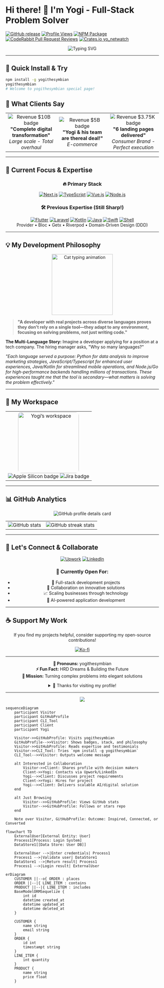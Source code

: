 <!--
/**
 * @cgr Generate a sequence diagram for this checkout process.
 * Include description between Stack Skills, Badge, and Client Say
 */
-->
# Hi there! 👋 I'm Yogi - Full-Stack Problem Solver

[![GitHub release](https://img.shields.io/github/v/release/yogithesymbian/yogithesymbian?style=flat-square&color=blue)](https://github.com/yogithesymbian/yogithesymbian)
[![Profile Views](https://komarev.com/ghpvc/?username=yogithesymbian&color=blueviolet&style=flat-square)](https://github.com/yogithesymbian)
[![NPM Package](https://img.shields.io/badge/npm-yogithesymbian-red?style=flat-square&logo=npm)](https://www.npmjs.com/package/yogithesymbian)
[![CodeRabbit Pull Request Reviews](https://img.shields.io/coderabbit/prs/github/yogithesymbian/yogithesymbian?utm_source=oss&utm_medium=github&utm_campaign=yogithesymbian%2Fyogithesymbian&labelColor=171717&color=FF570A&link=https%3A%2F%2Fcoderabbit.ai&label=CodeRabbit+Reviews)](#)
[![Crates.io yo_netwatch](https://img.shields.io/crates/v/yo_netwatch.svg)](https://crates.io/crates/yo_netwatch)


<div align="center">
  <img src="https://readme-typing-svg.herokuapp.com?font=JetBrains+Mono&weight=600&size=28&duration=3000&pause=1000&color=3B82F6&center=true&vCenter=true&width=600&lines=Problem+Solver;AI-Powered+Solutions;Building+Digital+Experiences" alt="Typing SVG" />
</div>

---

## 🚀 Quick Install & Try

```bash
npm install -g yogithesymbian
yogithesymbian
# Welcome to yogithesymbian special page!
```

## 💼 What Clients Say

<div align="center">
<table>
<tr>

<td align="center" width="33%">
<img src="https://img.shields.io/badge/Revenue-$10B-success?style=for-the-badge" alt="Revenue $10B badge" />
<br><strong>"Complete digital transformation"</strong>
<br><em>Large scale - Total overhaul</em>
</td>
<td align="center" width="33%">
<img src="https://img.shields.io/badge/Revenue-Rp5B-success?style=for-the-badge" alt="Revenue $5B badge"/>
<br><strong>"Yogi & his team are thereal deal!"</strong>
<br><em>E-commerce</em>
</td>
<td align="center" width="33%">
<img src="https://img.shields.io/badge/Revenue-$3.75K-success?style=for-the-badge" alt="Revenue $3.75K badge"/>
<br><strong>"6 landing pages delivered"</strong>
<br><em>Consumer Brand - Perfect execution</em>
</td>
</tr>
</table>
    
</div>

---

## 🎯 Current Focus & Expertise

<div align="center">

### 🔥 Primary Stack
[![Next.js](https://img.shields.io/badge/Next.js-000000?style=for-the-badge&logo=nextdotjs&logoColor=white)](https://nextjs.org/)
[![TypeScript](https://img.shields.io/badge/TypeScript-007ACC?style=for-the-badge&logo=typescript&logoColor=white)](https://www.typescriptlang.org/)
[![Vue.js](https://img.shields.io/badge/Vue.js-4FC08D?style=for-the-badge&logo=vuedotjs&logoColor=white)](https://vuejs.org/)
[![Node.js](https://img.shields.io/badge/Node.js-339933?style=for-the-badge&logo=nodedotjs&logoColor=white)](https://nodejs.org/)

### 🛠 Previous Expertise (Still Sharp!)
[![Flutter](https://img.shields.io/badge/Flutter-02569B?style=for-the-badge&logo=flutter&logoColor=white)](https://flutter.dev/)
[![Laravel](https://img.shields.io/badge/Laravel-FF2D20?style=for-the-badge&logo=laravel&logoColor=white)](https://laravel.com/)
[![Kotlin](https://img.shields.io/badge/Kotlin-0095D5?style=for-the-badge&logo=kotlin&logoColor=white)](https://kotlinlang.org/)
[![Java](https://img.shields.io/badge/Java-ED8B00?style=for-the-badge&logo=openjdk&logoColor=white)](https://www.java.com/)
[![Swift](https://img.shields.io/badge/Swift-F54A2A?style=for-the-badge&logo=swift&logoColor=white)](https://swift.org/)
[![Shell](https://img.shields.io/badge/Shell_Script-121011?style=for-the-badge&logo=gnu-bash&logoColor=white)](https://www.gnu.org/software/bash/)
<br/>Provider • Bloc • Getx • Riverpod • Domain-Driven Design (DDD)

</div>

---

## 💡 My Development Philosophy

<div align="center">
<img src="https://github.com/sindresorhus/sindresorhus/blob/main/cat-typing.gif" width="200" alt="Cat typing animation"/>
</div>

> **"A developer with real projects across diverse languages proves they don't rely on a single tool—they adapt to any environment, focusing on solving problems, not just writing code."**

**The Multi-Language Story:**
Imagine a developer applying for a position at a tech company. The hiring manager asks, "Why so many languages?"

*"Each language served a purpose: Python for data analysis to improve marketing strategies, JavaScript/Typescript for enhanced user experiences, Java/Kotlin for streamlined mobile operations, and Node.js/Go for high-performance backends handling millions of transactions. These experiences taught me that the tool is secondary—what matters is solving the problem effectively."*

---

## 🏢 My Workspace

<div align="center">
<table>
<tr>
<td align="center">
<img src="https://github.com/yogithesymbian/yogithesymbian/blob/main/workspace.jpeg" width="200" style="border-radius: 10px;" alt="Yogi’s workspace"/>
<br>
<img src="https://img.shields.io/badge/Apple_Silicon-333333?style=for-the-badge&logo=apple&logoColor=white" alt="Apple Silicon badge"/>
<img src="https://img.shields.io/badge/Jira-0052CC?style=for-the-badge&logo=Jira&logoColor=white" alt="Jira badge" />

</td>
</tr>
</table>
</div>

---

## 📊 GitHub Analytics

<div align="center">
<img src="http://github-profile-summary-cards.vercel.app/api/cards/profile-details?username=yogithesymbian&theme=github_dark" alt="GitHub profile details card"/>
</div>

<div align="center">
<table>
<tr>
<td>
<img src="https://github-readme-stats.vercel.app/api?username=yogithesymbian&show_icons=true&theme=radical&hide_border=true" alt="GitHub stats" />
</td>
<td>
<img src="https://github-readme-streak-stats.herokuapp.com?user=yogithesymbian&theme=radical&hide_border=true" alt="GitHub streak stats"/>
</td>
</tr>
</table>
</div>

---

## 🤝 Let's Connect & Collaborate

<div align="center">

[![Upwork](https://img.shields.io/badge/UpWork-6FDA44?style=for-the-badge&logo=Upwork&logoColor=white)](https://www.upwork.com/freelancers/~0170c41ef45390f246?mp_source=share)
[![LinkedIn](https://img.shields.io/badge/LinkedIn-0077B5?style=for-the-badge&logo=linkedin&logoColor=white)](https://www.linkedin.com/in/yogi-arif-widodo/)

### 💬 Currently Open For:
- 🚀 Full-stack development projects
- 🤝 Collaboration on innovative solutions
- 📈 Scaling businesses through technology
- 🎯 AI-powered application development

</div>

---

## ☕ Support My Work

<div align="center">

If you find my projects helpful, consider supporting my open-source contributions!

[![Ko-fi](https://ko-fi.com/img/githubbutton_sm.svg)](https://ko-fi.com/R6R3LMURG)

</div>

---

<div align="center">

**💼 Pronouns:** yogithesymbian  
**⚡ Fun Fact:** HRD Dreams & Building the Future  
**🎯 Mission:** Turning complex problems into elegant solutions

<details>
<summary>🎉 Thanks for visiting my profile!</summary>
<br>
<div align="center">
<img src="https://github.com/user-attachments/assets/c7408c94-22a2-4ad7-b65b-d5126e4d4adf" alt="Thank you" width="150px">
<p><strong>Thanks for letting me share my journey with you!</strong></p>
<p><em>Ready to build something amazing together? Let's connect!</em></p>
</div>
</details>

</div>

---

<div align="center">
<img src="https://capsule-render.vercel.app/api?type=waving&color=gradient&height=100&section=footer" />
</div>

```mermaid
sequenceDiagram
    participant Visitor
    participant GitHubProfile
    participant CLI_Tool
    participant Client
    participant Yogi

    Visitor->>GitHubProfile: Visits yogithesymbian
    GitHubProfile-->>Visitor: Shows badges, stack, and philosophy
    Visitor->>GitHubProfile: Reads expertise and testimonials
    Visitor->>CLI_Tool: Tries `npm install -g yogithesymbian`
    CLI_Tool-->>Visitor: Outputs welcome message

    alt Interested in Collaboration
        Visitor->>Client: Shares profile with decision makers
        Client->>Yogi: Contacts via Upwork/LinkedIn
        Yogi-->>Client: Discusses project requirements
        Client->>Yogi: Hires for project
        Yogi-->>Client: Delivers scalable AI/digital solution
    end

    alt Just Browsing
        Visitor-->>GitHubProfile: Views GitHub stats
        Visitor-->>GitHubProfile: Follows or stars repo
    end

    Note over Visitor, GitHubProfile: Outcome: Inspired, Connected, or Converted
```
```mermaid
flowchart TD
    ExternalUser[External Entity: User]
    Process1[Process: Login System]
    DataStore1[[Data Store: User DB]]

    ExternalUser -->|Enter credentials| Process1
    Process1 -->|Validate user| DataStore1
    DataStore1 -->|Return result| Process1
    Process1 -->|Login result| ExternalUser
```

```mermaid
erDiagram
    CUSTOMER ||--o{ ORDER : places
    ORDER ||--|{ LINE_ITEM : contains
    PRODUCT ||--|{ LINE_ITEM : includes
    BaseModelORMSequelize {
        int id
        datetime created_at
        datetime updated_at
        datetime deleted_at
    }

    CUSTOMER {
        name string 
        email string 
    }
    ORDER {
        id int 
        timestampt string
    }
    LINE_ITEM {
        int quantity
    }
    PRODUCT {
        name string 
        price float 
    }

```
